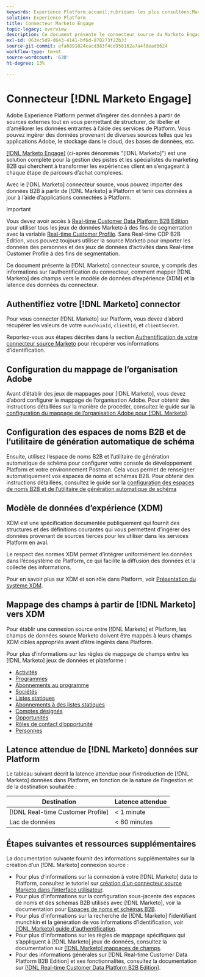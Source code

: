 ```yaml
---
keywords: Experience Platform;accueil;rubriques les plus consultées;Marketo Engage;marketing à engager;marketing
solution: Experience Platform
title: Connecteur Marketo Engage
topic-legacy: overview
description: Ce document présente le connecteur source du Marketo Engage, y compris des informations sur son authentification, son mappage et sa latence de données.
exl-id: 063ec5d9-d643-4141-bf6d-878273f22b33
source-git-commit: efa6891024cacd383f4cd958162a7a4f8ead0624
workflow-type: tm+mt
source-wordcount: '630'
ht-degree: 13%

---
```


# Connecteur [!DNL Marketo Engage]

Adobe Experience Platform permet d’ingérer des données à partir de sources externes tout en vous permettant de structurer, de libeller et d’améliorer les données entrantes à l’aide des services de Platform. Vous pouvez ingérer des données provenant de diverses sources telles que les applications Adobe, le stockage dans le cloud, des bases de données, etc.

[[!DNL Marketo Engage]](https://www.marketo.com/software/) (ci-après dénommés &quot;[!DNL Marketo]&quot;) est une solution complète pour la gestion des pistes et les spécialistes du marketing B2B qui cherchent à transformer les expériences client en s’engageant à chaque étape de parcours d’achat complexes.

Avec le [!DNL Marketo] connecteur source, vous pouvez importer des données B2B à partir de [!DNL Marketo] à Platform et tenir ces données à jour à l’aide d’applications connectées à Platform.

>[!IMPORTANT]
>
>Vous devez avoir accès à [Real-time Customer Data Platform B2B Edition](../../../../rtcdp/b2b-overview.md) pour utiliser tous les jeux de données Marketo à des fins de segmentation avec la variable [Real-time Customer Profile](../../../../profile/home.md). Sans Real-time CDP B2B Edition, vous pouvez toujours utiliser la source Marketo pour importer les données des personnes et des jeux de données d’activités dans Real-time Customer Profile à des fins de segmentation.

Ce document présente la [!DNL Marketo] connecteur source, y compris des informations sur l’authentification du connecteur, comment mapper [!DNL Marketo] des champs vers le modèle de données d’expérience (XDM) et la latence des données du connecteur.

## Authentifiez votre [!DNL Marketo] connector

Pour vous connecter [!DNL Marketo] sur Platform, vous devez d’abord récupérer les valeurs de votre `munchkinId`, `clientId`, et `clientSecret`.

Reportez-vous aux étapes décrites dans la section [Authentification de votre connecteur source Marketo](./marketo-auth.md) pour récupérer vos informations d’identification.

## Configuration du mappage de l’organisation Adobe

Avant d’établir des jeux de mappages pour [!DNL Marketo], vous devez d’abord configurer le mappage de l’organisation Adobe. Pour obtenir des instructions détaillées sur la manière de procéder, consultez le guide sur la [configuration du mappage de l’organisation Adobe pour [!DNL Marketo]](https://experienceleague.adobe.com/docs/marketo/using/product-docs/core-marketo-concepts/miscellaneous/set-up-adobe-organization-mapping.html).

## Configuration des espaces de noms B2B et de l’utilitaire de génération automatique de schéma

Ensuite, utilisez l’espace de noms B2B et l’utilitaire de génération automatique de schéma pour configurer votre console de développement Platform et votre environnement Postman. Cela vous permet de renseigner automatiquement vos espaces de noms et schémas B2B. Pour obtenir des instructions détaillées, consultez le guide sur la [configuration des espaces de noms B2B et de l’utilitaire de génération automatique de schéma](./marketo-namespaces.md)

## Modèle de données d’expérience (XDM)

XDM est une spécification documentée publiquement qui fournit des structures et des définitions courantes qui vous permettent d’ingérer des données provenant de sources tierces pour les utiliser dans les services Platform en aval.

Le respect des normes XDM permet d’intégrer uniformément les données dans l’écosystème de Platform, ce qui facilite la diffusion des données et la collecte des informations.

Pour en savoir plus sur XDM et son rôle dans Platform, voir [Présentation du système XDM](../../../../xdm/home.md).

## Mappage des champs à partir de [!DNL Marketo] vers XDM

Pour établir une connexion source entre [!DNL Marketo] et Platform, les champs de données source Marketo doivent être mappés à leurs champs XDM cibles appropriés avant d’être ingérés dans Platform.

Pour plus d’informations sur les règles de mappage de champs entre les [!DNL Marketo] jeux de données et plateforme :

* [Activités](../mapping/marketo.md#activities)
* [Programmes](../mapping/marketo.md#programs)
* [Abonnements au programme](../mapping/marketo.md#program-memberships)
* [Sociétés](../mapping/marketo.md#companies)
* [Listes statiques](../mapping/marketo.md#static-lists)
* [Abonnements à des listes statiques](../mapping/marketo.md#static-list-memberships)
* [Comptes désignés](../mapping/marketo.md#named-accounts)
* [Opportunités](../mapping/marketo.md#opportunities)
* [Rôles de contact d’opportunité](../mapping/marketo.md#opportunity-contact-roles)
* [Personnes](../mapping/marketo.md#persons)

## Latence attendue de [!DNL Marketo] données sur Platform

Le tableau suivant décrit la latence attendue pour l’introduction de [!DNL Marketo] données dans Platform, en fonction de la nature de l’ingestion et de la destination souhaitée :

| Destination | Latence attendue |
| ----------- | ---------------- |
| [!DNL Real-time Customer Profile] | &lt; 1 minute |
| Lac de données | &lt; 60 minutes |

## Étapes suivantes et ressources supplémentaires

La documentation suivante fournit des informations supplémentaires sur la création d’un [!DNL Marketo] connexion source :

* Pour plus d’informations sur la connexion à votre [!DNL Marketo] data to Platform, consultez le tutoriel sur [création d’un connecteur source Marketo dans l’interface utilisateur](../../../tutorials/ui/create/adobe-applications/marketo.md).
* Pour plus d’informations sur la configuration sous-jacente des espaces de noms et des schémas B2B utilisés avec [!DNL Marketo], voir la documentation pour [Espaces de noms et schémas B2B](./marketo-namespaces.md).
* Pour plus d’informations sur la recherche de [!DNL Marketo] l’identifiant munchkin et la génération de vos informations d’identification, voir [[!DNL Marketo] guide d&#39;authentification](./marketo-auth.md).
* Pour plus d’informations sur les règles de mappage spécifiques qui s’appliquent à [!DNL Marketo] jeux de données, consultez la documentation sur [[!DNL Marketo] mappages de champs](../mapping/marketo.md).
* Pour des informations générales sur [!DNL Real-time Customer Data Platform B2B Edition] et ses fonctionnalités, consultez la documentation sur [[!DNL Real-time Customer Data Platform B2B Edition]](../../../../rtcdp/b2b-overview.md).
